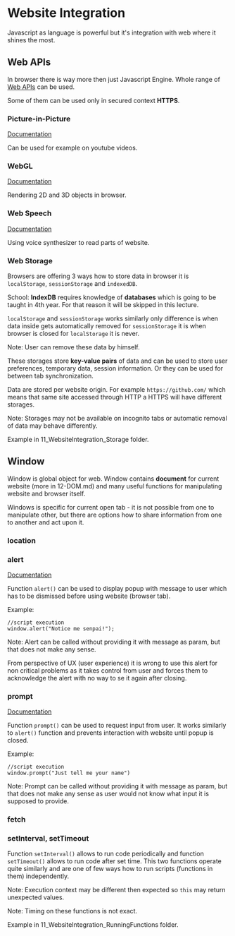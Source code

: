 # Website Integration

Javascript as language is powerful but it's integration with web where it shines the most.

## Web APIs

In browser there is way more then just Javascript Engine. Whole range of [Web APIs](https://developer.mozilla.org/en-US/docs/Web/API) can be used.

Some of them can be used only in secured context **HTTPS**.

### Picture-in-Picture

[Documentation](https://developer.mozilla.org/en-US/docs/Web/API/Picture-in-Picture_API)

Can be used for example on youtube videos.

### WebGL

[Documentation](https://developer.mozilla.org/en-US/docs/Web/API/WebGL_API)

Rendering 2D and 3D objects in browser.

### Web Speech

[Documentation](https://developer.mozilla.org/en-US/docs/Web/API/Web_Speech_API)

Using voice synthesizer to read parts of website.

### Web Storage

Browsers are offering 3 ways how to store data in browser it is `localStorage`, `sessionStorage` and `indexedDB`.

School: **IndexDB** requires knowledge of **databases** which is going to be taught in 4th year. For that reason it will be skipped in this lecture.

`localStorage` and `sessionStorage` works similarly only difference is when data inside gets automatically removed for `sessionStorage` it is when browser is closed for `localStorage` it is never.

Note: User can remove these data by himself.

These storages store **key-value pairs** of data and can be used to store user preferences, temporary data, session information. Or they can be used for between tab synchronization.

Data are stored per website origin. For example `https://github.com/` which means that same site accessed through HTTP a HTTPS will have different storages.

Note: Storages may not be available on incognito tabs or automatic removal of data may behave differently.

Example in 11_WebsiteIntegration_Storage folder.

## Window

Window is global object for web. Window contains **document** for current website (more in 12-DOM.md) and many useful functions for manipulating website and browser itself.

Windows is specific for current open tab - it is not possible from one to manipulate other, but there are options how to share information from one to another and act upon it.

### location

### alert

[Documentation](https://developer.mozilla.org/en-US/docs/Web/API/Window/alert)

Function `alert()` can be used to display popup with message to user which has to be dismissed before using website (browser tab).

Example:

    //script execution
    window.alert("Notice me senpai!");

Note: Alert can be called without providing it with message as param, but that does not make any sense.

From perspective of UX (user experience) it is wrong to use this alert for non critical problems as it takes control from user and forces them to acknowledge the alert with no way to se it again after closing.

### prompt

[Documentation](https://developer.mozilla.org/en-US/docs/Web/API/Window/prompt)

Function `prompt()` can be used to request input from user. It works similarly to `alert()` function and prevents interaction with website until popup is closed.

Example:

    //script execution
    window.prompt("Just tell me your name")

Note: Prompt can be called without providing it with message as param, but that does not make any sense as user would not know what input it is supposed to provide.

### fetch

### setInterval, setTimeout

Function `setInterval()` allows to run code periodically and function `setTimeout()` allows to run code after set time. This two functions operate quite similarly and are one of few ways how to run scripts (functions in them) independently.

Note: Execution context may be different then expected so `this` may return unexpected values.

Note: Timing on these functions is not exact.

Example in 11_WebsiteIntegration_RunningFunctions folder.
